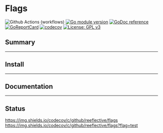 
# Flags

<!-- This is a README template used as a basis for most repositories hosted here. -->
<!-- This repository has two branches: -->
<!-- main      - Contains the README and other default files -->
<!-- assets    - A branch used to store content such as documentation and files/contents -->

<!-- Badges -->
![Github Actions (workflows)](https://github.com/reeflective/flags/workflows/:workflow-name/badge.svg?branch=:branch-name)
[![Go module version](https://img.shields.io/github/go-mod/go-version/gomods/athens.svg)](https://github.com/reeflective/flags)
[![GoDoc reference](https://img.shields.io/badge/godoc-reference-blue.svg)](https://godoc.org/reeflective/go/flags)
[![GoReportCard](https://goreportcard.com/badge/github.com/reeflective/flags)](https://goreportcard.com/report/github.com/reeflective/flags)
[![codecov](https://codecov.io/gh/reeflective/flags/branch/master/graph/badge.svg)](https://codecov.io/gh/reeflective/flags)
[![License: GPL v3](https://img.shields.io/badge/License-GPLv3-blue.svg)](https://www.gnu.org/licenses/gpl-3.0)

## Summary

-----

## Install

-----

## Documentation

-----

## Status

https://img.shields.io/codecov/c/github/reeflective/flags
https://img.shields.io/codecov/c/github/reeflective/flags?flag=test
